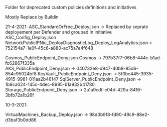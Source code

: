 Folder for deprecated custom policies definitions and initiatives

Mostly Replace by Buildin



21-4-2021:
ASC_StandardOrFree_Deploy.json -> Replaced by seprate deployement per Defender and grouped in initiative  ASC_Config_Deploy.json
NetworkPublicIPNic_DeployDiagnosticLog_Deploy_LogAnalytics.json-> 752154a7-1e0f-45c6-a880-ac75a7e4f648

Cosmos_PublicEndpoint_Deny.json	Cosmos	-> 	797b37f7-06b8-444c-b1ad-fc62867f335a	
AKS_PublicEndpoint_Deny.json	-> 040732e8-d947-40b8-95d6-854c95024bf8	
KeyVault_PublicEndpoint_Deny.json	-> 	5f0bc445-3935-4915-9981-011aa2b46147 
SqlServer_PublicEndpoint_Deny.json -> 	1b8ca024-1d5c-4dec-8995-b1a932b41780
Storage_PublicEndpoint_Deny.json	-> 	2a1a9cdf-e04d-429a-8416-3bfb72a1b26f	


10-3-2021:

VirtualMachines_Backup_Deploy.json -> 98d0b9f8-fd90-49c9-88e2-d3baf3b0dd86
